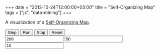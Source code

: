 +++
date = "2012-10-24T12:00:00+03:00"
title = "Self-Organizing Map"
tags = ["js", "data-mining"]
+++

A visualization of a <a href="http://en.wikipedia.org/wiki/Self-organizing_map">Self-Organizing Map</a>.

<!--more-->

<style>
    .post {
        max-width: none;
        width: 640px;
        padding: 0;
    }
</style>

<div>
<button onclick="doStep()">Step</button>
<button onclick="run()">Run</button>
<button onclick="stop()">Stop</button>
<button onclick="reset()">Reset</button>
</div>

<div style="margin-bottom:20px;">
<input id="data" value="200"></input>
<input id="nodes" value="50"></input>
<input id="range" value="10"></input>
</div>

<canvas id="canvas"></canvas>

<script>
var size = {x: 640, y:480};
var canvas = document.getElementById("canvas");
canvas.width = size.x;
canvas.height = size.y;
var TAU = Math.PI*2;
var draw = canvas.getContext("2d");

var stepInterval = 0;
var state = {
	data : [], 
	nodes : [],
	buckets : [],
	lastData : 0,
	lastNodes: 0, 
	rate : 1.0, 
	range: 10,
	tick : 0 };

function clone(obj){
	var res = {};
	for(var i in obj)
		if(typeof(obj[i]) == "object")
			res[i] = clone(obj[i])
		else
			res[i] = obj[i];
	return res;
}

function stop(){
	clearInterval(stepInterval);
}

function inputValue(inp){
	return parseInt(document.getElementById(inp).value);
}

function reset(){
	state.tick = 0;
	state.rate = 1;
	state.data = generateData(inputValue("data"), 3, 255);
	state.nodes = generateData(inputValue("nodes"), 3, 255);
	state.range = inputValue("range");
	recalcBuckets();
	render(state);
}
function run(){
	stop();
	stepInterval = setInterval(doStep, 33);
}

function toRgba(v){
	return "rgba(" + (v[0]|0) + "," + (v[1]|0) + "," + (v[2]|0) + ", 0.8)" ;
}

function renderDataArray(data, x,y,w,h, chosen){
	var dx = w / data.length,
		cx = x + chosen * dx;
	for(var i = 0; i < data.length; i += 1){
		var v = data[i];
		draw.fillStyle = toRgba(v);
		draw.fillRect(x,y,dx,h);
		x += dx;
	}

	draw.fillStyle = "rgba(255,0,0,0.5)";
	draw.lineWidth = 2;
	draw.beginPath();
	draw.fillRect(cx-2, y-4, dx+4, 8);
	draw.stroke();
}

function renderBuckets(buckets, x,y,w,h){
	var mxBuckets = 1;
	for(var i = 0; i < buckets.length; i += 1)
		mxBuckets = Math.max(mxBuckets, buckets[i].length);

	var dx = w / buckets.length,
		dy = h / mxBuckets;
	for(var i = 0; i < buckets.length; i += 1){
		var bucket = buckets[i],
			ty = y;
		for(k = 0; k < bucket.length; k += 1){
			var v = bucket[k];
			draw.fillStyle = toRgba(v);
			draw.fillRect(x,ty,dx,dy);
			ty += dy;
		}
		x += dx;
	}
}

function render(state){
	var background = "#222",
		foreground = "#ddd";

	//draw.fillStyle = background;
	draw.fillStyle = "rgba(32,32,32,0.5)";
	draw.fillRect(0,0,size.x,size.y);

	draw.save();

	var margin = 20,
		padding = 20,
		height = (size.y - margin * 2 - padding) / 3,
		width = size.x - margin * 2;

	renderDataArray(state.data, 
		margin, margin, width, height, state.lastData);
	renderDataArray(state.nodes, 
		margin, margin + height + padding, width, height, state.lastNodes);
	renderBuckets(state.buckets, 
		margin, margin + height * 2 + 2 * padding, width, height - padding);

	draw.fillStyle = foreground;

	draw.font = "15px monospace";
	draw.fillText("rate: " + state.rate.toFixed(4), margin, size.y - 35);
	draw.fillText("step: " + state.tick, margin, size.y - 20);

	draw.restore();
}

function update(state){
	state.rate *= 0.999;
	state.tick += 1;
	recalcBuckets();
	updatestate(state.nodes, state.data, dist, updater, state.rate, state.range);
}

function doStep(){
	update(state);
	render(state);
}

function generateData(len, size, max){
	var res = [];
	for(var i = 0; i < len; i += 1){
		var row = [];
		for(var k = 0; k < size; k += 1){
			row[k] = Math.random() * max;
		}
		res[i] = row;
	}
	return res;
}

function findMin(nodes, value, dist){
	var minDist = Infinity,	minIdx = 0;
	for(var i = 0; i < nodes.length; i += 1){
		var d = dist(nodes[i], value);
		if( d < minDist ){ minDist = d; minIdx = i;	}
	}
	return minIdx;
}

function dist(a, b){
	var r = 0;
	for(var i = 0; i < a.length; i += 1){
		var df = a[i] - b[i]; r += df*df;
	}
	return Math.sqrt(r);
}


function updater(node, value, dist, di, rate){
	for(var i = 0; i < node.length; i += 1){
		var df = node[i] - value[i];
		node[i] -= df * Math.pow(rate, Math.abs(di*2.4) + 1);
	}
}

function updatestate(nodes, data, dist, updater, rate, range){
	var di = Math.random()*data.length | 0,
		value = data[di],
		mi = findMin(nodes, value, dist);

	state.lastNodes = mi;
	state.lastData = di;

	var bottom = Math.max(mi - range, 0),
		top = Math.min(mi + range, nodes.length-1);

	for(var i = bottom; i <= top; i += 1){
		updater(nodes[i], value, dist, i - di, rate);
	}
	return nodes;
};


function recalcBuckets(){
	var data = state.data,
		nodes = state.nodes,
		buckets = [];

	for(var i = 0; i < nodes.length; i += 1)
		buckets[i] = [];

	for(var i = 0; i < data.length; i += 1){
		var value = data[i],
			bi = findMin(nodes, value, dist);
		buckets[bi].push(value);
	}

	state.buckets = buckets;
}

reset();

</script>
